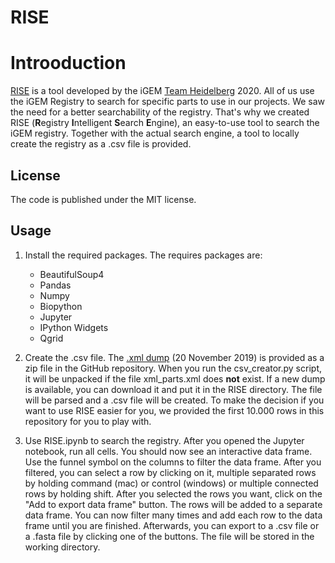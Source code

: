 # RISE

# Introoduction
[RISE](2020.igem.org/Team:Heidelberg/Software/RISE) is a tool developed by the iGEM [Team Heidelberg](2020.igem.org/Team:Heidelberg) 2020. All of us use the iGEM Registry to search for specific parts to use in our projects. We saw the need for a better searchability of the registry. That's why we created RISE (**R**egistry **I**ntelligent **S**earch **E**ngine), an easy-to-use tool to search the iGEM registry. Together with the actual search engine, a tool to locally create the registry as a .csv file is provided.

## License
The code is published under the MIT license.

## Usage

1. Install the required packages.
   The requires packages are:
   * BeautifulSoup4
   * Pandas
   * Numpy
   * Biopython
   * Jupyter
   * IPython Widgets
   * Qgrid


2. Create the .csv file.
   The [.xml dump](http://parts.igem.org/Registry_API#POINT-IN-TIME_DATABASE_DUMP) (20 November 2019) is provided as a zip file in the GitHub repository. When you run the csv_creator.py script, it will be unpacked if the file xml_parts.xml does **not** exist. If a new dump is available, you can download it and put it in the RISE directory. The file will be parsed and a .csv file will be created. To make the decision if you want to use RISE easier for you, we provided the first 10.000 rows in this repository for you to play with.

3. Use RISE.ipynb to search the registry.
   After you opened the Jupyter notebook, run all cells. You should now see an interactive data frame. Use the funnel symbol on the columns to filter the data frame. After you filtered, you can select a row by clicking on it, multiple separated rows by holding command (mac) or control (windows) or multiple connected rows by holding shift.
   After you selected the rows you want, click on the "Add to export data frame" button. The rows will be added to a separate data frame. You can now filter many times and add each row to the data frame until you are finished. Afterwards, you can export to a .csv file or a .fasta file by clicking one of the buttons. The file will be stored in the working directory.
